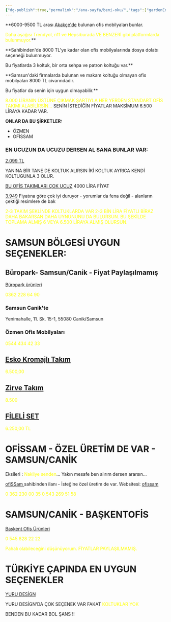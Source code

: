 ```yaml
---
{"dg-publish":true,"permalink":"/ana-sayfa/beni-oku/","tags":["gardenEntry"],"noteIcon":"","created":"2023-10-19T04:20:15.323+03:00","updated":"2023-12-15T02:33:59.178+03:00"}
---
```




**6000-9500 TL arası [Akakçe'de](https://www.akakce.com/arama/?q=ofis+makam+tak%C4%B1m%C4%B1&p1=6000&p2=9500) bulunan ofis mobilyaları bunlar. 


<font color="#ffff00">Daha aşağısı Trendyol, n11 ve Hepsiburada VE BENZERİ gibi platformlarda bulunmuyor.</font>**


**Sahibinden'de 8000 TL'ye kadar olan ofis mobilyalarında dosya dolabı seçeneği bulunmuyor. 

Bu fiyatlarda 3 koltuk, bir orta sehpa ve patron koltuğu var.**

**Samsun'daki firmalarda bulunan ve makam koltuğu olmayan ofis mobilyaları 8000 TL civarındadır. 

Bu fiyatlar da senin için uygun olmayabilir.**

<font color="#ffff00">8.000 LİRANIN ÜSTÜNE ÇIKMAK ŞARTIYLA HER YERDEN STANDART OFİS TAKIMI ALABİLİRSİN...</font>
SENİN İSTEDİĞİN FİYATLAR MAKSİMUM 6.500 LİRAYA KADAR VAR.

**ONLAR DA BU ŞİRKETLER:**

+ ÖZMEN
+ OFİSSAM
### EN UCUZUN DA UCUZU DERSEN AL SANA BUNLAR VAR:

[2.099 TL](https://www.trendyol.com/lagomood/irony-maxi-ofis-masa-takimi-antrasit-ceviz-p-446484252 ) 

YANINA BİR TANE DE KOLTUK ALIRSIN İKİ KOLTUK AYRICA KENDİ KOLTUGUNLA 3 OLUR.

[BU OFİS TAKIMLARI ÇOK UCUZ](https://www.trendyol.com/sr?mid=344310&wc=149402&os=1) 4000 LİRA FİYAT

[3.949]() Fiyatına göre çok iyi duruyor - yorumlar da fena değil - alanların çektiği resimlere de bak 

<font color="#ffff00">2-3 TAKIM ŞEKLİNDE KOLTUKLARDA VAR 2-3 BİN LİRA FİYATLI </font>
<font color="#ffff00">BİRAZ DAHA BAKARSAN DAHA UYNUNUNU DA BULURSUN. </font>
<font color="#ffff00">BU ŞEKİLDE TOPLAMA ALMIŞ 6 VEYA 6.500 LİRAYA ALMIŞ OLURSUN.</font>

# SAMSUN BÖLGESİ UYGUN SEÇENEKLER:

## Büropark- Samsun/Canik - Fiyat Paylaşılmamış

[Büropark ürünleri](https://www.buropark.com.tr/urunler/personel-ve-coklu-calisma-grubu)

<font color="#ffff00">0362 228 64 90 </font>
### Samsun Canik'te 

Yenimahalle, 11. Sk. 15-1, 55080 Canik/Samsun
### Özmen Ofis Mobilyaları 

<font color="#ffff00">0544 434 42 33</font>
## [Esko Kromajlı Takım](https://ozmenofis.com/urun/esko-kromajli-takim)

<font color="#ffff00">6.500,00 </font>
## [Zirve Takım](https://ozmenofis.com/urun/esko-zirve-takim)

<font color="#ffff00">8.500</font>
## [FİLELİ SET](https://ozmenofis.com/urun/esko-fileli-set)

<font color="#ffff00">6.250,00 TL</font>

# OFİSSAM - ÖZEL ÜRETİM DE VAR - SAMSUN/CANİK 

Eksileri : <font color="#ffff00">Nakliye senden</font>...
Yakın mesafe ben alırım dersen ararsın...

[ofiSSam ](https://www.sahibinden.com/ilan/ikinci-el-ve-sifir-alisveris-ofis-kirtasiye-ofis-mobilyalari-ofissam-farkiyla-artemis-ofis-takimi-koltuklar-dahil-1103624404/detay) sahibinden ilanı - İsteğine özel üretim de var.
Websitesi: [ofissam](https://ofissam.com.tr/)

<font color="#ffff00">0 362 230 00 35</font>
<font color="#ffff00">0 543 269 51 58</font>
# SAMSUN/CANİK - BAŞKENTOFİS

[Başkent Ofis Ürünleri](https://www.baskentofis.com/urunler/) 

<font color="#ffff00">0 545 828 22 22</font>

<font color="#ffff00">Pahalı olabileceğini düşünüyorum. </font>
<font color="#ffff00">FİYATLAR PAYLAŞILMAMIŞ.</font>
# TÜRKİYE ÇAPINDA EN UYGUN SEÇENEKLER

[YURU DESİGN](https://www.yurudesign.com.tr/urun-kategori/ofis-calisma-odasi/ofis-takimi) 

YURU DESİGN'DA ÇOK SEÇENEK VAR FAKAT <font color="#ffff00">KOLTUKLAR YOK</font>


BENDEN BU KADAR 
BOL ŞANS !!